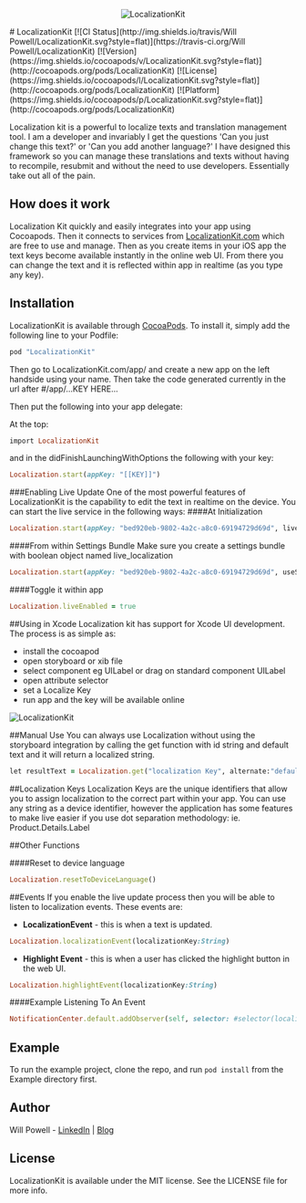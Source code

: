 
<p align="center" >
<img src="https://raw.githubusercontent.com/willpowell8/LocalizationKit_iOS/master/page/LocalizationLogo.png" alt="LocalizationKit" title="LocalizationKit">
</p>
# LocalizationKit
[![CI Status](http://img.shields.io/travis/Will Powell/LocalizationKit.svg?style=flat)](https://travis-ci.org/Will Powell/LocalizationKit)
[![Version](https://img.shields.io/cocoapods/v/LocalizationKit.svg?style=flat)](http://cocoapods.org/pods/LocalizationKit)
[![License](https://img.shields.io/cocoapods/l/LocalizationKit.svg?style=flat)](http://cocoapods.org/pods/LocalizationKit)
[![Platform](https://img.shields.io/cocoapods/p/LocalizationKit.svg?style=flat)](http://cocoapods.org/pods/LocalizationKit)

Localization kit is a powerful to localize texts and translation management tool. I am a developer and invariably I get the questions 'Can you just change this text?' or 'Can you add another language?' I have designed this framework so you can manage these translations and texts without having to recompile, resubmit and without the need to use developers. Essentially take out all of the pain.

## How does it work
Localization Kit quickly and easily integrates into your app using Cocoapods. Then it connects to services from [LocalizationKit.com](http://www.localizationkit.com/app/) which are free to use and manage. Then as you create items in your iOS app the text keys become available instantly in the online web UI. From there you can change the text and it is reflected within app in realtime (as you type any key).

## Installation

LocalizationKit is available through [CocoaPods](http://cocoapods.org). To install
it, simply add the following line to your Podfile:
```ruby
pod "LocalizationKit"
```

Then go to LocalizationKit.com/app/ and create a new app on the left handside using your name. Then take the code generated currently in the url after #/app/...KEY HERE...

Then put the following into your app delegate:

At the top:
```ruby
import LocalizationKit
```
and in the didFinishLaunchingWithOptions the following with your key:
```ruby
Localization.start(appKey: "[[KEY]]")
```

###Enabling Live Update
One of the most powerful features of LocalizationKit is the capability to edit the text in realtime on the device. You can start the live service in the following ways:
####At Initialization
```ruby
Localization.start(appKey: "bed920eb-9802-4a2c-a8c0-69194729d69d", live:true)
```

####From within Settings Bundle
Make sure you create a settings bundle with boolean object named live_localization
```ruby
Localization.start(appKey: "bed920eb-9802-4a2c-a8c0-69194729d69d", useSettings:true)
```
####Toggle it within app
```ruby
Localization.liveEnabled = true
```

##Using in Xcode
Localization kit has support for Xcode UI development. The process is as simple as:
- install the cocoapod
- open storyboard or xib file
- select component eg UILabel or drag on standard component UILabel
- open attribute selector
- set a Localize Key
- run app and the key will be available online
<img src="https://raw.githubusercontent.com/willpowell8/LocalizationKit_iOS/master/page/iOS_Localization_IBInspector_Xcode_1_1.png" alt="LocalizationKit" title="LocalizationKit">
</p>

##Manual Use
You can always use Localization without using the storyboard integration by calling the get function with id string and default text and it will return a localized string.
```ruby
let resultText = Localization.get("localization Key", alternate:"default label text")
```
##Localization Keys
Localization Keys are the unique identifiers that allow you to assign localization to the correct part within your app. You can use any string as a device identifier, however the application has some features to make live easier if you use dot separation methodology: ie. Product.Details.Label

##Other Functions

####Reset to device language
```ruby
Localization.resetToDeviceLanguage()
```

##Events
If you enable the live update process then you will be able to listen to localization events. These events are:

- **LocalizationEvent**  - this is when a text is updated. 
```ruby
Localization.localizationEvent(localizationKey:String)
```
- **Highlight Event** - this is when a user has clicked the highlight button in the web UI.
```ruby
Localization.highlightEvent(localizationKey:String)
```

####Example Listening To An Event

```ruby
NotificationCenter.default.addObserver(self, selector: #selector(localizationHighlight), name: Localization.highlightEvent(localizationKey: LocalizeKey!), object: nil)
```


## Example
To run the example project, clone the repo, and run `pod install` from the Example directory first.

## Author

Will Powell - [LinkedIn](https://www.linkedin.com/in/willpowelluk) | [Blog](http://www.willpowell.co.uk)

## License

LocalizationKit is available under the MIT license. See the LICENSE file for more info.
